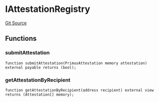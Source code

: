 # IAttestationRegistry
[Git Source](https://github.com/WuEcho/pancake-transaction-oracle-hooks/blob/d25cacf462cd44cfa2b91ac015aa755b33e6c616/src/IAttestationRegistry.sol)


## Functions
### submitAttestation


```solidity
function submitAttestation(PrimusAttestation memory attestation) external payable returns (bool);
```

### getAttestationByRecipient


```solidity
function getAttestationByRecipient(address recipient) external view returns (Attestation[] memory);
```

